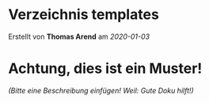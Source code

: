 # Verzeichnis templates

Erstellt von **Thomas Arend** am *2020-01-03*

# Achtung, dies ist ein **Muster!**

*(Bitte eine Beschreibung einfügen! Weil: Gute Doku hilft!)*

